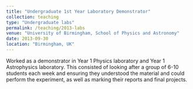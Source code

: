 ```yaml
---
title: "Undergraduate 1st Year Laboratory Demonstrator"
collection: teaching
type: "Undergraduate labs"
permalink: /teaching/2013-labs
venue: "University of Birmingham, School of Physics and Astronomy"
date: 2013-09-30
location: "Birmingham, UK"
---
```


Worked as a demonstrator in Year 1 Physics laboratory and Year 1 Astrophysics laboratory. This consisted of looking after a group of 6-10 students each week and ensuring they understood the material and could perform the experiment, as well as marking their reports and final projects.